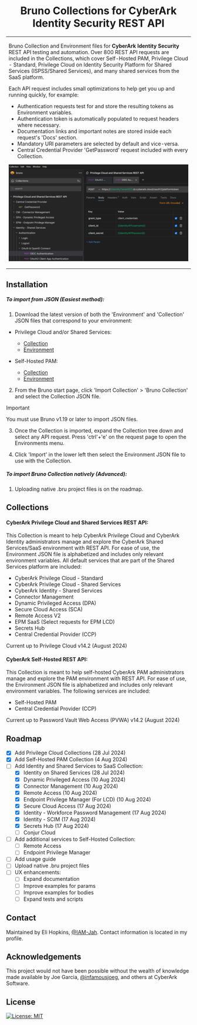 <h1 align="center">Bruno Collections for CyberArk Identity Security REST API</h1>

<table>
<tr>
<td>
  
Bruno Collection and Environment files for **CyberArk Identity Security** REST API testing and automation. Over 800 REST API requests are included in the Collections, which cover Self-Hosted PAM, Privilege Cloud - Standard, Privilege Cloud on Identity Security Platform for Shared Services (ISPSS/Shared Services), and many shared services from the SaaS platform.

Each API request includes small optimizations to help get you up and running quickly, for example:
  * Authentication requests test for and store the resulting tokens as Environment variables.
  * Authentication token is automatically populated to request headers where necessary.
  * Documentation links and important notes are stored inside each request's 'Docs' section.
  * Mandatory URI parameters are selected by default and vice-versa.
  * Central Credential Provider 'GetPassword' request included with every Collection.

![Bruno Collection OIDC Authentication](https://github.com/IAM-Jah/CyberArk-REST-API-Bruno/blob/main/assets/brunoCollectionOIDCAuth.png)

</td>
</tr>
</table>

## Installation

##### To import from JSON (Easiest method):
1. Download the latest version of both the 'Environment' and 'Collection' JSON files that correspond to your environment:
  * Privilege Cloud and/or Shared Services:
    * [Collection](https://github.com/IAM-Jah/CyberArk-REST-API-Bruno/blob/main/Privilege%20Cloud%20and%20Shared%20Services%20REST%20API/Privilege%20Cloud%20and%20Shared%20Services%20REST%20API.json)
    * [Environment](https://github.com/IAM-Jah/CyberArk-REST-API-Bruno/blob/main/Privilege%20Cloud%20and%20Shared%20Services%20REST%20API/Privilege%20Cloud%20Shared%20Services%20Environment.json)

  * Self-Hosted PAM:
    * [Collection](https://github.com/IAM-Jah/CyberArk-REST-API-Bruno/blob/main/CyberArk%20Self-Hosted%20REST%20API/CyberArk%20Self-Hosted%20REST%20API.json)
    * [Environment](https://github.com/IAM-Jah/CyberArk-REST-API-Bruno/blob/main/CyberArk%20Self-Hosted%20REST%20API/Self-Hosted%20Environment.json)
2.  From the Bruno start page, click 'Import Collection' > 'Bruno Collection' and select the Collection JSON file.

> [!IMPORTANT]  
> You must use Bruno v1.19 or later to import JSON files.

3.  Once the Collection is imported, expand the Collection tree down and select any API request. Press 'ctrl'+'e' on the request page to open the Environments menu.

4. Click 'Import' in the lower left then select the Environment JSON file to use with the Collection.

##### To import Bruno Collection natively (Advanced):
1.  Uploading native .bru project files is on the roadmap.

## Collections

#### CyberArk Privilege Cloud and Shared Services REST API:
  This Collection is meant to help CyberArk Privilege Cloud and CyberArk Identity administrators manage and explore the CyberArk Shared Services/SaaS environment with REST API. For ease of use, the Environment JSON file is alphabetized and includes only relevant environment variables. All default services that are part of the Shared Services platform are included:

  * CyberArk Privilege Cloud - Standard
  * CyberArk Privilege Cloud - Shared Services
  * CyberArk Identity - Shared Services
  * Connector Management
  * Dynamic Privileged Access (DPA)
  * Secure Cloud Access (SCA)
  * Remote Access V2
  * EPM SaaS (Select requests for EPM LCD)
  * Secrets Hub
  * Central Credential Provider (CCP)

  Current up to Privilege Cloud v14.2 (August 2024)

#### CyberArk Self-Hosted REST API:
  This Collection is meant to help self-hosted CyberArk PAM administrators manage and explore the PAM environment with REST API. For ease of use, the Environment JSON file is alphabetized and includes only relevant environment variables. The following services are included:

  * Self-Hosted PAM
  * Central Credential Provider (CCP)

  Current up to Password Vault Web Access (PVWA) v14.2 (August 2024)

## Roadmap

- [x] Add Privilege Cloud Collections (28 Jul 2024)
- [x] Add Self-Hosted PAM Collection (4 Aug 2024)
- [ ] Add Identity and Shared Services to SaaS Collection:
    - [x] Identity on Shared Services (28 Jul 2024)
    - [x] Dynamic Privileged Access (10 Aug 2024)
    - [x] Connector Management (10 Aug 2024)
    - [x] Remote Access (10 Aug 2024)
    - [x] Endpoint Privilege Manager (For LCD) (10 Aug 2024)
    - [x] Secure Cloud Access (17 Aug 2024)
    - [x] Identity - Workforce Password Management (17 Aug 2024)
    - [x] Identity - SCIM (17 Aug 2024)
    - [x] Secrets Hub (17 Aug 2024)
    - [ ] Conjur Cloud
- [ ] Add additional services to Self-Hosted Collection:
    - [ ] Remote Access
    - [ ] Endpoint Privilege Manager
- [ ] Add usage guide
- [ ] Upload native .bru project files
- [ ] UX enhancements:
    - [ ] Expand documentation
    - [ ] Improve examples for params
    - [ ] Improve examples for bodies
    - [ ] Expand tests and scripts

## Contact

Maintained by Eli Hopkins, [@IAM-Jah](https://github.com/IAM-Jah). Contact information is located in my profile.

## Acknowledgements

This project would not have been possible without the wealth of knowledge made available by Joe Garcia, [@infamousjoeg](https://github.com/infamousjoeg), and others at CyberArk Software.

## License

[![License: MIT](https://img.shields.io/badge/License-MIT-yellow.svg)](https://opensource.org/licenses/MIT)